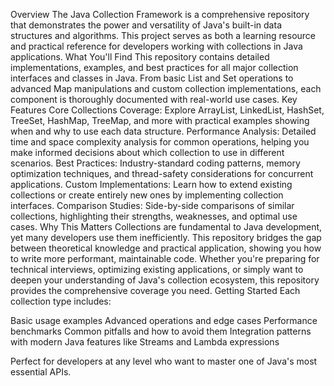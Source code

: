 Overview
The Java Collection Framework is a comprehensive repository that demonstrates the power and versatility of Java's built-in data structures and algorithms. This project serves as both a learning resource and practical reference for developers working with collections in Java applications.
What You'll Find
This repository contains detailed implementations, examples, and best practices for all major collection interfaces and classes in Java. From basic List and Set operations to advanced Map manipulations and custom collection implementations, each component is thoroughly documented with real-world use cases.
Key Features
Core Collections Coverage: Explore ArrayList, LinkedList, HashSet, TreeSet, HashMap, TreeMap, and more with practical examples showing when and why to use each data structure.
Performance Analysis: Detailed time and space complexity analysis for common operations, helping you make informed decisions about which collection to use in different scenarios.
Best Practices: Industry-standard coding patterns, memory optimization techniques, and thread-safety considerations for concurrent applications.
Custom Implementations: Learn how to extend existing collections or create entirely new ones by implementing collection interfaces.
Comparison Studies: Side-by-side comparisons of similar collections, highlighting their strengths, weaknesses, and optimal use cases.
Why This Matters
Collections are fundamental to Java development, yet many developers use them inefficiently. This repository bridges the gap between theoretical knowledge and practical application, showing you how to write more performant, maintainable code.
Whether you're preparing for technical interviews, optimizing existing applications, or simply want to deepen your understanding of Java's collection ecosystem, this repository provides the comprehensive coverage you need.
Getting Started
Each collection type includes:

Basic usage examples
Advanced operations and edge cases
Performance benchmarks
Common pitfalls and how to avoid them
Integration patterns with modern Java features like Streams and Lambda expressions

Perfect for developers at any level who want to master one of Java's most essential APIs.
